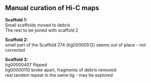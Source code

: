 ## Manual curation of Hi-C maps

**Scaffold 1:**  
Small scaffolds moved to debris  
The rest to be joined with scaffold 2  

**Scaffold 2:**  
small part of the Scaffold 274 (tig00000512) seems out of place - not corrected   

**Scaffold 3:**  
tig00000407 flipped  
tig00000110 broke apart, fragments of debris removed  
real tandem repeat in the same tig - may be explored

